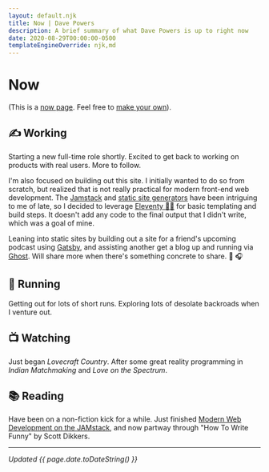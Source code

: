 ```yaml
---
layout: default.njk
title: Now | Dave Powers
description: A brief summary of what Dave Powers is up to right now
date: 2020-08-29T00:00:00-0500
templateEngineOverride: njk,md
---
```


# Now

(This is a [now page](https://nownownow.com/about). Feel free to [make your own](https://nownownow.com/about)).

## ✍️ Working

Starting a new full-time role shortly. Excited to get back to working on products with real users. More to follow.

I'm also focused on building out this site. I initially wanted to do so from scratch, but realized that is not really practical for modern front-end web development. The [Jamstack](https://jamstack.org/) and [static site generators](https://www.staticgen.com/) have been intriguing to me of late, so I decided to leverage [Eleventy 🎈🐀](https://www.11ty.dev/) for basic templating and build steps. It doesn't add any code to the final output that I didn't write, which was a goal of mine.

Leaning into static sites by building out a site for a friend's upcoming podcast using [Gatsby](https://www.gatsbyjs.org/), and assisting another get a blog up and running via [Ghost](https://ghost.org/). Will share more when there's something concrete to share. 📰 🎧

## 👟 Running

Getting out for lots of short runs. Exploring lots of desolate backroads when I venture out.

## 📺 Watching

Just began _Lovecraft Country_. After some great reality programming in _Indian Matchmaking_ and _Love on the Spectrum_.

## 📚 Reading

Have been on a non-fiction kick for a while. Just finished [Modern Web Development on the JAMstack](https://www.netlify.com/oreilly-jamstack/), and now partway through "How To Write Funny" by Scott Dikkers.

---

_Updated {{ page.date.toDateString() }}_
